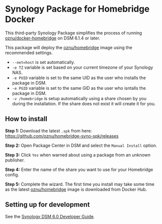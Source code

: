 # Synology Package for Homebridge Docker

This third-party Synology Package simplifies the process of running [oznu/docker-homebridge](https://github.com/oznu/docker-homebridge) on DSM 6.1.4 or later.

This package will deploy the [oznu/homebridge](https://hub.docker.com/r/oznu/homebridge/) image using the recommended settings.

* `--net=host` is set automatically.
* `-e TZ` variable is set based on your current timezone of your Synology NAS.
* `-e PUID` variable is set to the same UID as the user who installs the package in DSM.
* `-e PGID` variable is set to the same GID as the user who isntalls the package in DSM.
* `-v /homebridge` is setup automatically using a share chosen by you during the installation. If the share does not exist it will create it for you.

## How to install

**Step 1:** Download the latest `.spk` from here: https://github.com/oznu/homebridge-syno-spk/releases

**Step 2:** Open Package Center in DSM and select the `Manual Install` option.

**Step 3:** Click `Yes` when warned about using a package from an unknown publisher.

**Step 4:** Enter the name of the share you want to use for your Homebridge config.

**Step 5:** Complete the wizard. The first time you install may take some time as the latest [oznu/homebridge](https://hub.docker.com/r/oznu/homebridge/) image is downloaded from Docker Hub.

## Setting up for development

See the [Synology DSM 6.0 Developer Guide](https://developer.synology.com/developer-guide/index.html).
